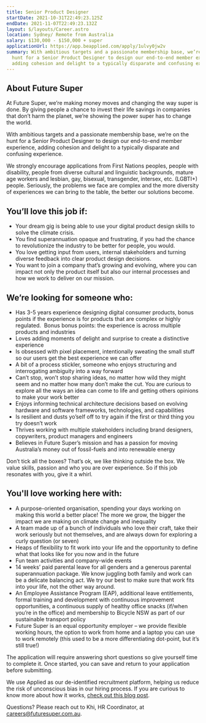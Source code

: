 ```yaml
---
title: Senior Product Designer
startDate: 2021-10-31T22:49:23.125Z
endDate: 2021-11-07T22:49:23.132Z
layout: $/layouts/Career.astro
location: Sydney/ Remote from Australia
salary: $130,000 - $150,000 + super
applicationUrl: https://app.beapplied.com/apply/1ulvy0jw2v
summary: With ambitious targets and a passionate membership base, we’re on the
  hunt for a Senior Product Designer to design our end-to-end member experience,
  adding cohesion and delight to a typically disparate and confusing experience.
---
```


## About Future Super

At Future Super, we’re making money moves and changing the way super is done. By giving people a chance to invest their life savings in companies that don’t harm the planet, we’re showing the power super has to change the world.

With ambitious targets and a passionate membership base, we’re on the hunt for a Senior Product Designer to design our end-to-end member experience, adding cohesion and delight to a typically disparate and confusing experience.

We strongly encourage applications from First Nations peoples, people with disability, people from diverse cultural and linguistic backgrounds, mature age workers and lesbian, gay, bisexual, transgender, intersex, etc. (LGBTI+) people. Seriously, the problems we face are complex and the more diversity of experiences we can bring to the table, the better our solutions become.

## You’ll love this job if:

- Your dream gig is being able to use your digital product design skills to solve the climate crisis.
- You find superannuation opaque and frustrating, if you had the chance to revolutionize the industry to be better for people, you would.
- You love getting input from users, internal stakeholders and turning diverse feedback into clear product design decisions.
- You want to join a company that’s growing and evolving, where you can impact not only the product itself but also our internal processes and how we work to deliver on our mission.

## We’re looking for someone who:

- Has 3-5 years experience designing digital consumer products, bonus points if the experience is for products that are complex or highly regulated.  Bonus bonus points: the experience is across multiple products and industries
- Loves adding moments of delight and surprise to create a distinctive experience
- Is obsessed with pixel placement, intentionally sweating the small stuff so our users get the best experience we can offer
- A bit of a process stickler, someone who enjoys structuring and interrogating ambiguity into a way forward
- Can’t stop, won’t stop sharing ideas, no matter how wild they might seem and no matter how many don’t make the cut. You are curious to explore all the ways an idea can come to life and getting others opinions to make your work better
- Enjoys informing technical architecture decisions based on evolving hardware and software frameworks, technologies, and capabilities
- Is resilient and dusts yo’self off to try again if the first or third thing you try doesn’t work
- Thrives working with multiple stakeholders including brand designers, copywriters, product managers and engineers
- Believes in Future Super’s mission and has a passion for moving Australia’s money out of fossil-fuels and into renewable energy

Don’t tick all the boxes? That’s ok, we like thinking outside the box. We value skills, passion and who you are over experience. So if this job resonates with you, give it a whirl.

## You'll love working here with:

- A purpose-oriented organisation, spending your days working on making this world a better place! The more we grow, the bigger the impact we are making on climate change and inequality
- A team made up of a bunch of individuals who love their craft, take their work seriously but not themselves, and are always down for exploring a curly question (or seven)
- Heaps of flexibility to fit work into your life and the opportunity to define what that looks like for you now and in the future
- Fun team activities and company-wide events
- 14 weeks’ paid parental leave for all genders and a generous parental superannuation package. We know juggling both family and work can be a delicate balancing act. We try our best to make sure that work fits into your life, not the other way around.
- An Employee Assistance Program (EAP), additional leave entitlements, formal training and development with continuous improvement opportunities, a continuous supply of healthy office snacks (if/when you’re in the office) and membership to Bicycle NSW as part of our sustainable transport policy
- Future Super is an equal opportunity employer – we provide flexible working hours, the option to work from home and a laptop you can use to work remotely (this used to be a more differentiating dot-point, but it’s still true!)

The application will require answering short questions so give yourself time to complete it. Once started, you can save and return to your application before submitting.

We use Applied as our de-identified recruitment platform, helping us reduce the risk of unconscious bias in our hiring process. If you are curious to know more about how it works, [check out this blog post](https://www.linkedin.com/pulse/how-de-identified-recruitment-improving-diversity-our-veronica/?trackingId=0MnwcX%2BBRQSOTl0oogaIbA%3D%3D).

Questions? Please reach out to Khi, HR Coordinator, at careers@futuresuper.com.au.
